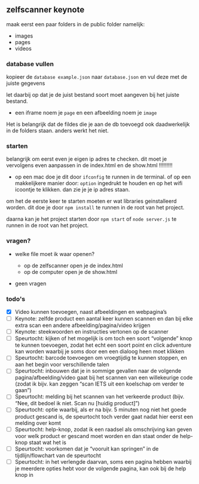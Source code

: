 ## zelfscanner keynote

maak eerst een paar folders in de public folder
namelijk:

- images
- pages
- videos

### database vullen

kopieer de `database example.json` naar `database.json` en vul deze met de juiste gegevens

let daarbij op dat je de juist bestand soort moet aangeven bij het juiste bestand.

- een iframe noem je `page` en een afbeelding noem je `image`

Het is belangrijk dat de fildes die je aan de db toevoegd ook daadwerkelijk in de folders staan. anders werkt het niet.

### starten

belangrijk om eerst even je eigen ip adres te checken. dit moet je vervolgens even aanpassen in de index.html en de show.html !!!!!!!!!

- op een mac doe je dit door `ifconfig` te runnen in de terminal. of op een makkelijkere manier door: `option` ingedrukt te houden en op het wifi icoontje te klikken. dan zie je je ip adres staan.

om het de eerste keer te starten moeten er wat libraries geinstalleerd worden. dit doe je door `npm install` te runnen in de root van het project.

daarna kan je het project starten door `npm start` of `node server.js` te runnen in de root van het project.

### vragen?

- welke file moet ik waar openen?

  - op de zelfscanner open je de index.html
  - op de computer open je de show.html

- geen vragen

### todo's

- [x] Video kunnen toevoegen, naast afbeeldingen en webpagina’s
- [ ] Keynote: zelfde product een aantal keer kunnen scannen en dan bij elke extra scan een andere afbeelding/pagina/video krijgen
- [ ] Keynote: steekwoorden en instructies vertonen op de scanner
- [ ] Speurtocht: kijken of het mogelijk is om toch een soort “volgende” knop te kunnen toevoegen, zodat het echt een soort point en click adventure kan worden waarbij je soms door een een dialoog heen moet klikken
- [ ] Speurtocht: barcode toevoegen om vroegtijdig te kunnen stoppen, en aan het begin voor verschillende talen
- [ ] Speurtocht: inbouwen dat je in sommige gevallen naar de volgende pagina/afbeelding/video gaat bij het scannen van een willekeurige code (zodat ik bijv. kan zeggen “scan IETS uit een koelschap om verder te gaan”)
- [ ] Speurtocht: melding bij het scannen van het verkeerde product (bijv. “Nee, dit bedoel ik niet. Scan nu [huidig product]”)
- [ ] Speurtocht: optie waarbij, als er na bijv. 5 minuten nog niet het goede product gescand is, de speurtocht toch verder gaat nadat hier eerst een melding over komt
- [ ] Speurtocht: help-knop, zodat ik een raadsel als omschrijving kan geven voor welk product er gescand moet worden en dan staat onder de help-knop staat wat het is
- [ ] Speurtocht: voorkomen dat je “vooruit kan springen” in de tijdlijn/flowchart van de speurtocht
- [ ] Speurtocht: in het verlengde daarvan, soms een pagina hebben waarbij je meerdere opties hebt voor de volgende pagina, kan ook bij de help knop in
